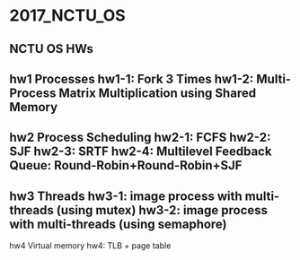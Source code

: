 # 2017_NCTU_OS
NCTU OS HWs
---------------------------------------------------------------
hw1 Processes
hw1-1: Fork 3 Times
hw1-2: Multi-Process Matrix Multiplication using Shared Memory
---------------------------------------------------------------
hw2 Process Scheduling
hw2-1: FCFS
hw2-2: SJF
hw2-3: SRTF
hw2-4: Multilevel Feedback Queue: Round-Robin+Round-Robin+SJF
---------------------------------------------------------------
hw3 Threads
hw3-1: image process with multi-threads (using mutex)
hw3-2: image process with multi-threads (using semaphore)
---------------------------------------------------------------
hw4 Virtual memory
hw4: TLB + page table
